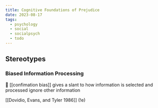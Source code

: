 ```yaml
---
title: Cognitive Foundations of Prejudice
date: 2023-08-17
tags:
  - psychology
  - social
  - socialpsych
  - todo
---
```


## Stereotypes

### Biased Information Processing
🌟
[[confimation bias]]
gives a slant to how information is selected and processed 
ignore other information 

[[Dovidio, Evans, and Tyler 1986]] (!e)



